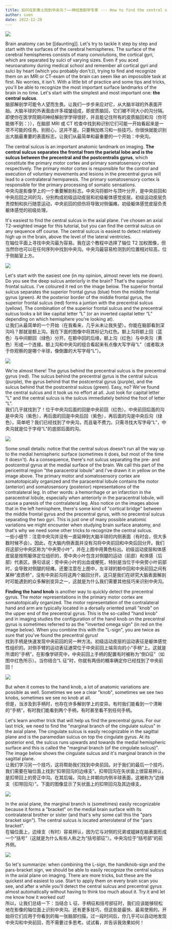 ```yaml
---
title: 如何在影像上找到中央沟？——神经放射学专家 --- How to find the central sulcus on imaging? – The Neuroradiologist
author: sven
date: 2022-12-28
---
```

![](https://theneuroradiologist.org/wp-content/uploads/2022/12/Finding-the-central-sulcus-part-7.png)

Brain anatomy can be [[daunting]]. Let's try to tackle it step by step and start with the surfaces of the cerebral hemispheres. The surface of the cerebral hemispheres consists of many convolutions, the cortical gyri, which are separated by sulci of varying sizes. Even if you aced neuroanatomy during medical school and remember all cortical gyri and sulci by heart (which you probably don't:)), trying to find and recognize them on an MRI or CT-exam of the brain can seem like an impossible task at first. No worries, it isn't. With a little bit of practice and some tips and tricks, you'll be able to recognize the most important surface landmarks of the brain in no time. Let's start with the simplest and most important one: **the central sulcus**.  
脑部解剖学可能令人望而生畏。让我们一步步来应对它，从大脑半球的外表面开始。大脑半球的外表面由许多褶皱组成，即皮质脑回，它们被不同大小的沟分隔。即使你在医学院期间神经解剖学学得很好，并且能记住所有的皮质脑回和沟（你可能做不到：）），在脑部 MRI 或 CT 检查中找到和识别它们可能一开始看起来是一项不可能的任务。别担心，这并不是。只要稍加练习和一些技巧，你很快就能识别出大脑最重要的表面标志。让我们从最简单和最重要的一个开始：中央沟。

The central sulcus is an important anatomic landmark on imaging. **The central sulcus separates the frontal from the parietal lobe and is the sulcus between the precentral and the postcentralis gyrus**, which constitute the primary motor cortex and primary somatosensory cortex respectively. The primary motor cortex is responsible for the control and execution of voluntary movements and lesions in the precentral gyrus will lead to a contralateral hemiparesis. The primary somatosensory cortex is responsible for the primary processing of somatic sensations.  
中央沟是影像学上的一个重要解剖标志。中央沟将额叶与顶叶分开，是中央前回和中央后回之间的沟，分别构成初级运动皮层和初级躯体感觉皮层。初级运动皮层负责控制和执行随意运动，中央前回的损伤将导致对侧偏瘫。初级躯体感觉皮层负责躯体感觉的初级处理。

It's easiest to find the central sulcus in the axial plane. I've chosen an axial T2-weighted image for this tutorial, but you can find the central sulcus on any sequence off course. The central sulcus is easiest to detect relatively high up in the brain, above the level of the lateral ventricles.  
在轴位平面上寻找中央沟最为容易。我在这个教程中选择了轴位 T2 加权图像，但当然你也可以在任何序列中找到中央沟。中央沟最容易检测到的位置相对较高，位于侧脑室上方。

![](https://i0.wp.com/theneuroradiologist.org/wp-content/uploads/2022/12/Finding-the-central-sulcus-part-1.png?resize=622%2C720&ssl=1)

Let's start with the easiest one (in my opinion, almost never lets me down). Do you see the deep sulcus anteriorly in the brain? That's the superior frontal sulcus. I've coloured it red on the image below. The superior frontal sulcus separates the superior frontal gyrus (blue) from the middle frontal gyrus (green). At the posterior border of the middle frontal gyrus, the superior frontal sulcus (red) forms a juntion with the precentral sulcus (yellow). The combination of the superior frontal sulcus and the precentral sulcus looks a bit like capital letter “L” (or an inverted capital letter “L” depending on which hemisphere you're looking at).  
让我们从最简单的一个开始（在我看来，几乎从未让我失望）。你能在脑部看到深沟吗？那就是额上沟。我在下面的图像中将其标记为红色。额上沟将额上回（蓝色）与中间额回（绿色）分开。在额中回的后缘，额上沟（红色）与中央沟（黄色）形成一个连接。额上沟和中央沟的组合看起来有点像大写字母“L”（或者取决于你观察的是哪个半球，像倒置的大写字母“L”）。

![](https://i0.wp.com/theneuroradiologist.org/wp-content/uploads/2022/12/Finding-the-central-sulcus-part-4.png?resize=640%2C375&ssl=1)

We're almost there! The gyrus behind the precentral sulcus is the precentral gyrus (red). The sulcus behind the precentral gyrus is the central sulcus (purple), the gyrus behind that the postcentral gyrus (purple), and the sulcus behind that the postcentral sulcus (green). Easy, no? We've found the central sulcus and it took us no effort at all. Just look for capital letter "L" and the central sulcus is the sulcus immediately behind the foot of letter "L".  
我们几乎就找到了！位于中央沟后面的回是中央前回（红色）。中央前回后面的沟是中央沟（紫色），再后面的回是中央后回（紫色），再后面的沟是中央后沟（绿色）。简单吧？我们已经找到了中央沟，而且毫不费力。只需寻找大写字母“L”，中央沟就是位于字母“L”的底部后面的沟。

![](https://i0.wp.com/theneuroradiologist.org/wp-content/uploads/2022/12/Finding-the-central-sulcus-part-7.png?resize=640%2C376&ssl=1)

Some small details: notice that the central sulcus doesn't run all the way up to the medial hemispheric surface (sometimes it does, but most of the time it doesn't). As a consequence, there's not sulcus separating the pre- and postcentral gyrus at the medial surface of the brain. We call this part of the pericentral region "the paracentral lobule" and I've drawn it in yellow on the image above. The primary motor and somatosensory cortex are somatotopically organized and the paracentral lobule contains the motor (anterior) and somatosensory (posterior) representations of the contralateral leg. In other words: a hemorrhage or an infarction in the paracentral lobule, especially when anteriorly in the paracentral lobule, will cause a paresis of the contralateral leg. Also notice on the images above that in the left hemisphere, there's some kind of "cortical bridge" between the middle frontal gyrus and the precentral gyrus, with no precentral sulcus separating the two gyri. This is just one of many possible anatomic variations we might encounter when studying brain surface anatomy, and that's why we need some other tricks to recognize the central sulcus.  
一些小细节：注意中央沟并没有一直延伸到大脑半球的内侧表面（有时会，但大多数时候不会）。因此，在大脑内侧表面并没有沟将中央前回和中央后回分开。我们将这部分中央区称为“中央旁小叶”，并在上图中用黄色标出。初级运动皮层和体感皮层是按照躯体定位组织的，旁中央小叶包含对侧腿的运动（前部）和体感（后部）代表区。换句话说：旁中央小叶的出血或梗死，特别是当位于中央旁小叶前部时，会导致对侧腿的轻瘫。还要注意在上图中，左半球的额中回和中央前回之间有某种“皮质桥”，没有中央前沟将这两个脑回分开。这只是我们在研究大脑表面解剖时可能遇到的众多解剖变异之一，这就是为什么我们需要其他技巧来识别中央沟。

**Finding the hand knob** is another way to quickly detect the precentral gyrus. The motor representations in the primary motor cortex are somatotopically organized. The motor representation of the contralateral hand and arm are typically located in a dorsally oriented small "knob" on the upper end of the precentral gyrus. This is the so-called "hand knob" and in imaging studies the configuration of the hand knob on the precentral gyrus is sometimes referred to as the "inverted omega sign" (in red on the image below). When you combine this with the "L-sign", you are twice as sure that you've found the precentral gyrus!  
找到手柄是快速发现中央前回的另一种方法。初级运动皮层的运动表征是躯体感觉性组织的。对侧手臂的运动表征通常位于中央前回上端背向的小“手柄”上。这就是所谓的“手柄”，在影像学研究中，中央前回上手柄的配置有时被称为“倒Ω征”（如图中红色所示）。当你结合“L 征”时，你就有两倍的概率确定你已经找到了中央前回！

![](https://i0.wp.com/theneuroradiologist.org/wp-content/uploads/2022/12/Fiding-the-central-sulcus-part-9.png?resize=640%2C251&ssl=1)

But when it comes to the hand knob, a lot of anatomic variations are possible as well. Sometimes we see a clear "knob", sometimes we see two knobs, sometimes we see no knob at all.  
但是，当涉及到手柄时，也存在许多解剖学上的变异。有时我们能看到一个清晰的“手柄”，有时我们能看到两个手柄，有时甚至看不到任何手柄。

Let's learn another trick that will help us find the precentral gyrus. For our last trick, we need to find the "marginal branch of the cingulate sulcus" in the axial plane. The cingulate sulcus is easily recognizable in the sagittal plane and is the paramedian sulcus on top the cingulate gyrus. At its posterior end, the sulcus runs upwards and towards the medial hemispheric surface and this is called the "marginal branch (of the cingulate sulcus)". The image below shows the cingulate sulcus and it's marginal branch in the sagittal plane.  
让我们学习另一个技巧，这将帮助我们找到中央前回。对于我们的最后一个技巧，我们需要在轴位面上找到“扣带回沟的边缘支”。扣带回沟在矢状面上很容易辨认，是扣带回上的旁正中沟。在其后端，沟向上并朝向内侧半球表面，这被称为“边缘支（扣带回沟）”。下面的图像显示了矢状面上的扣带回沟及其边缘支。

![](https://i0.wp.com/theneuroradiologist.org/wp-content/uploads/2022/12/Finding-the-central-sulcus-on-imaging-studies-cingulate-sulcus.png?resize=640%2C546&ssl=1)

In the axial plane, the marginal branch is (sometimes) easily recognizable because it forms a "bracket" on the medial brain surface with its contralateral brother or sister (and that's why some call this the "pars bracket sign"). The central sulcus is located anterolateral of the "pars bracket".  
在轴位面上，边缘支（有时）容易辨认，因为它与对侧的兄弟或姐妹在脑表面形成一个“括号”（这就是为什么有些人称之为“括号部征”）。中央沟位于“括号部”的前外侧。

![](https://i0.wp.com/theneuroradiologist.org/wp-content/uploads/2022/12/Pars-Bracket.png?resize=640%2C366&ssl=1)

So let's summarize: when combining the L-sign, the handknob-sign and the pars-bracket sign, we should be able to easily recognize the central sulcus in the axial plane on imaging. There are more tricks, but these are the quickest and easiest to use. Start to apply them on every brain scan you see, and after a while you'll detect the central sulcus and precentral gyrus almost automatically without having to think too much about it. Try it and let me know how it worked out!  
所以，让我们总结一下：当结合 L 征、手柄征和括号部征时，我们应该能够轻松地在影像的轴位面上识别中央沟。还有更多技巧，但这些是最快、最易使用的。开始将它们应用于你看到的每一张脑部扫描，过一段时间后，你几乎可以自动地发现中央沟和中央前回，而不需要过多思考。试试看，并告诉我效果如何！